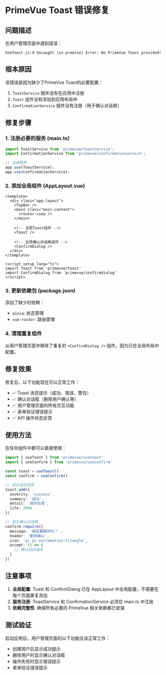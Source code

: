 # PrimeVue Toast 错误修复

## 问题描述
在用户管理页面中遇到错误：
```
UseToast.js:9 Uncaught (in promise) Error: No PrimeVue Toast provided!
```

## 根本原因
该错误是因为缺少了PrimeVue Toast的必要配置：
1. `ToastService` 插件没有在应用中注册
2. `Toast` 组件没有添加到应用布局中
3. `ConfirmationService` 插件没有注册（用于确认对话框）

## 修复步骤

### 1. 注册必要的服务 (main.ts)
```typescript
import ToastService from 'primevue/toastservice';
import ConfirmationService from 'primevue/confirmationservice';

// 注册服务
app.use(ToastService);
app.use(ConfirmationService);
```

### 2. 添加全局组件 (AppLayout.vue)
```vue
<template>
  <div class="app-layout">
    <TopBar />
    <main class="main-content">
      <router-view />
    </main>
    
    <!-- 全局Toast组件 -->
    <Toast />
    
    <!-- 全局确认对话框组件 -->
    <ConfirmDialog />
  </div>
</template>

<script setup lang="ts">
import Toast from 'primevue/toast'
import ConfirmDialog from 'primevue/confirmdialog'
</script>
```

### 3. 更新依赖包 (package.json)
添加了缺少的依赖：
- `pinia`: 状态管理
- `vue-router`: 路由管理

### 4. 清理重复组件
从用户管理页面中移除了重复的 `<ConfirmDialog />` 组件，因为已在全局布局中配置。

## 修复效果

修复后，以下功能现在可以正常工作：
- ✅ Toast 消息提示（成功、错误、警告）
- ✅ 确认对话框（删除用户确认等）
- ✅ 用户管理页面的所有交互功能
- ✅ 表单验证错误提示
- ✅ API 操作状态反馈

## 使用方法

在任何组件中都可以直接使用：

```typescript
import { useToast } from 'primevue/usetoast'
import { useConfirm } from 'primevue/useconfirm'

const toast = useToast()
const confirm = useConfirm()

// 显示成功消息
toast.add({
  severity: 'success',
  summary: '成功',
  detail: '操作完成',
  life: 3000
})

// 显示确认对话框
confirm.require({
  message: '确定要删除吗？',
  header: '删除确认',
  icon: 'pi pi-exclamation-triangle',
  accept: () => {
    // 确认后的操作
  }
})
```

## 注意事项

1. **全局配置**: Toast 和 ConfirmDialog 已在 AppLayout 中全局配置，不需要在每个页面重复添加
2. **服务注册**: ToastService 和 ConfirmationService 必须在 main.ts 中注册
3. **依赖完整性**: 确保所有必要的 PrimeVue 相关依赖都已安装

## 测试验证

启动应用后，用户管理页面的以下功能应该正常工作：
- 创建用户后显示成功提示
- 删除用户时显示确认对话框
- 操作失败时显示错误提示
- 表单验证错误提示

